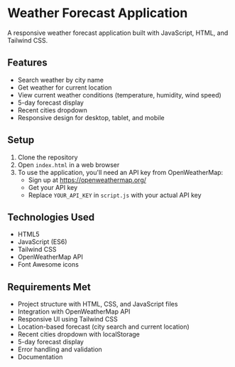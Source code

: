 # Weather Forecast Application

A responsive weather forecast application built with JavaScript, HTML, and Tailwind CSS.

## Features

- Search weather by city name
- Get weather for current location
- View current weather conditions (temperature, humidity, wind speed)
- 5-day forecast display
- Recent cities dropdown
- Responsive design for desktop, tablet, and mobile

## Setup

1. Clone the repository
2. Open `index.html` in a web browser
3. To use the application, you'll need an API key from OpenWeatherMap:
   - Sign up at https://openweathermap.org/
   - Get your API key
   - Replace `YOUR_API_KEY` in `script.js` with your actual API key

## Technologies Used

- HTML5
- JavaScript (ES6)
- Tailwind CSS
- OpenWeatherMap API
- Font Awesome icons

## Requirements Met

- Project structure with HTML, CSS, and JavaScript files
- Integration with OpenWeatherMap API
- Responsive UI using Tailwind CSS
- Location-based forecast (city search and current location)
- Recent cities dropdown with localStorage
- 5-day forecast display
- Error handling and validation
- Documentation